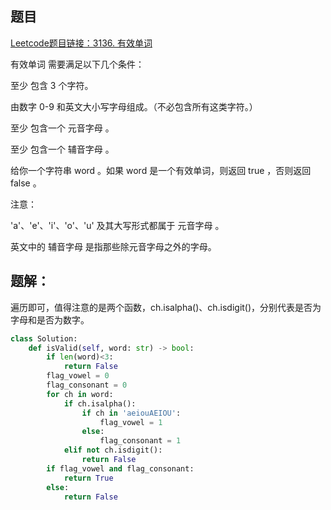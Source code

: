 

## 题目
[Leetcode题目链接：3136. 有效单词](https://leetcode.cn/problems/valid-word/description/?envType=daily-question&envId=2025-07-15)

有效单词 需要满足以下几个条件：

至少 包含 3 个字符。

由数字 0-9 和英文大小写字母组成。（不必包含所有这类字符。）

至少 包含一个 元音字母 。

至少 包含一个 辅音字母 。

给你一个字符串 word 。如果 word 是一个有效单词，则返回 true ，否则返回 false 。

注意：

'a'、'e'、'i'、'o'、'u' 及其大写形式都属于 元音字母 。

英文中的 辅音字母 是指那些除元音字母之外的字母。

## 题解：

遍历即可，值得注意的是两个函数，ch.isalpha()、ch.isdigit()，分别代表是否为字母和是否为数字。

```python
class Solution:
    def isValid(self, word: str) -> bool:
        if len(word)<3:
            return False
        flag_vowel = 0
        flag_consonant = 0
        for ch in word:
            if ch.isalpha():
                if ch in 'aeiouAEIOU':
                    flag_vowel = 1
                else:
                    flag_consonant = 1
            elif not ch.isdigit():
                return False
        if flag_vowel and flag_consonant:
            return True
        else:
            return False
```
